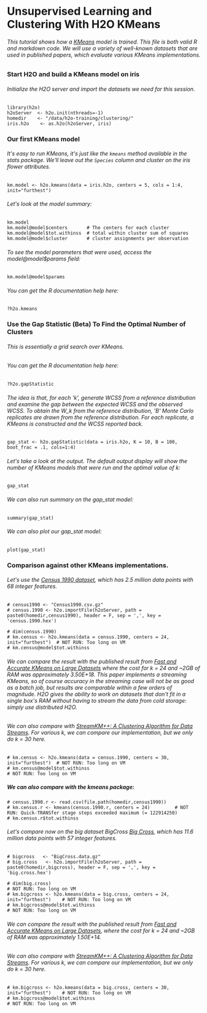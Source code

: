 # Unsupervised Learning and Clustering With H2O KMeans

###### This tutorial shows how a [KMeans](http://en.wikipedia.org/wiki/K-means_clustering) model is trained. This file is both valid R and markdown code. We will use a variety of well-known datasets that are used in published papers, which evaluate various KMeans implementations.

### Start H2O and build a KMeans model on iris

###### Initialize the H2O server and import the datasets we need for this session.

    library(h2o)
    h2oServer  <- h2o.init(nthreads=-1)
    homedir    <- "/data/h2o-training/clustering/"
    iris.h2o    <- as.h2o(h2oServer, iris)
    

### Our first KMeans model

###### It's easy to run KMeans, it's just like the `kmeans` method available in the stats package. We'll leave out the `Species` column and cluster on the iris flower attributes.

    km.model <- h2o.kmeans(data = iris.h2o, centers = 5, cols = 1:4, init="furthest")

###### Let's look at the model summary:

    km.model
    km.model@model$centers       # The centers for each cluster
    km.model@model$tot.withinss  # total within cluster sum of squares
    km.model@model$cluster       # cluster assignments per observation

###### To see the model parameters that were used, access the model@model$params field:
    
    km.model@model$params
    
###### You can get the R documentation help here:

    ?h2o.kmeans
    
### Use the Gap Statistic (Beta) To Find the Optimal Number of Clusters
###### This is essentially a grid search over KMeans.

###### You can get the R documentation help here:

    ?h2o.gapStatistic
    
###### The idea is that, for each 'k', generate WCSS from a reference distribution and examine the gap between the expected WCSS and the observed WCSS. To obtain the W_k from the reference distribution, 'B' Monte Carlo replicates are drawn from the reference distribution. For each replicate, a KMeans is constructed and the WCSS reported back.

    gap_stat <- h2o.gapStatistic(data = iris.h2o, K = 10, B = 100, boot_frac = .1, cols=1:4)
                                
###### Let's take a look at the output. The default output display will show the number of KMeans models that were run and the optimal value of k:

    gap_stat
    
###### We can also run summary on the gap_stat model:

    summary(gap_stat)
    
###### We can also plot our gap_stat model:

    plot(gap_stat)
    
### Comparison against other KMeans implementations.
###### Let's use the [Census 1990 dataset](https://archive.ics.uci.edu/ml/datasets/US+Census+Data+%281990%29), which has 2.5 million data points with 68 integer features.

    # census1990 <- "Census1990.csv.gz"
    # census.1990 <- h2o.importFile(h2oServer, path = paste0(homedir,census1990), header = F, sep = ',', key = 'census.1990.hex')

    # dim(census.1990)                                                            
    # km.census <- h2o.kmeans(data = census.1990, centers = 24, init="furthest")  # NOT RUN: Too long on VM
    # km.census@model$tot.withinss                                                

###### We can compare the result with the published result from [Fast and Accurate KMeans on Large Datasets](http://papers.nips.cc/paper/4362-fast-and-accurate-k-means-for-large-datasets.pdf) where the cost for k = 24 and ~2GB of RAM was approximately 3.50E+18. This paper implements a streaming KMeans, so of course accuracy in the streaming case will not be as good as a batch job, but results are comparable within a few orders of magnitude. H2O gives the ability to work on datasets that don't fit in a single box's RAM without having to stream the data from cold storage: simply use distributed H2O.                                                                                                                                                                                                                                                                 

###### We can also compare with [StreamKM++: A Clustering Algorithm for Data Streams](http://www.cs.uni-paderborn.de/uploads/tx_sibibtex/2012_AckermannMRSLS_StreamKMpp.pdf). For various k, we can compare our implementation, but we only do k = 30 here.

    # km.census <- h2o.kmeans(data = census.1990, centers = 30, init="furthest")  # NOT RUN: Too long on VM
    # km.census@model$tot.withinss                                                # NOT RUN: Too long on VM

##### We can also compare with the kmeans package:

    # census.1990.r <- read.csv(file.path(homedir,census1990)) 
    # km.census.r <- kmeans(census.1990.r, centers = 24)         # NOT RUN: Quick-TRANSfer stage steps exceeded maximum (= 122914250) 
    # km.census.r$tot.withinss

###### Let's compare now on the big dataset BigCross [Big Cross](http://www.cs.uni-paderborn.de/en/fachgebiete/ag-bloemer/research/clustering/streamkmpp/), which has 11.6 million data points with 57 integer features.

    # bigcross   <- "BigCross.data.gz"
    # big.cross   <- h2o.importFile(h2oServer, path = paste0(homedir,bigcross), header = F, sep = ',', key = 'big.cross.hex')
    
    # dim(big.cross)                                                                # NOT RUN: Too long on VM
    # km.bigcross <- h2o.kmeans(data = big.cross, centers = 24, init="furthest")    # NOT RUN: Too long on VM
    # km.bigcross@model$tot.withinss                                                # NOT RUN: Too long on VM

###### We can compare the result with the published result from [Fast and Accurate KMeans on Large Datasets](http://papers.nips.cc/paper/4362-fast-and-accurate-k-means-for-large-datasets.pdf), where the cost for k = 24 and ~2GB of RAM was approximately 1.50E+14.

###### We can also compare with [StreamKM++: A Clustering Algorithm for Data Streams](http://www.cs.uni-paderborn.de/uploads/tx_sibibtex/2012_AckermannMRSLS_StreamKMpp.pdf). For various k, we can compare our implementation, but we only do k = 30 here.

    # km.bigcross <- h2o.kmeans(data = big.cross, centers = 30, init="furthest")    # NOT RUN: Too long on VM
    # km.bigcross@model$tot.withinss                                                # NOT RUN: Too long on VM

